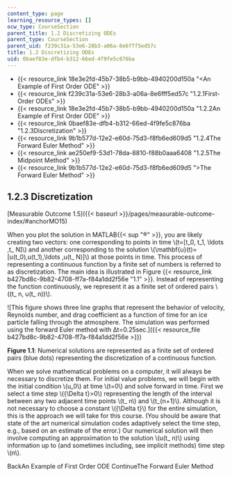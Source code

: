 ```yaml
---
content_type: page
learning_resource_types: []
ocw_type: CourseSection
parent_title: 1.2 Discretizing ODEs
parent_type: CourseSection
parent_uid: f239c31a-53e6-28b3-a06a-8e6fff5ed57c
title: 1.2 Discretizing ODEs
uid: 0baef83e-dfb4-b312-66ed-4f9fe5c876ba
---
```


*   {{< resource_link 18e3e2fd-45b7-38b5-b9bb-4940200d150a "\<An Example of First Order ODE" >}}
*   {{< resource_link f239c31a-53e6-28b3-a06a-8e6fff5ed57c "1.2.1First-Order ODEs" >}}
*   {{< resource_link 18e3e2fd-45b7-38b5-b9bb-4940200d150a "1.2.2An Example of First Order ODE" >}}
*   {{< resource_link 0baef83e-dfb4-b312-66ed-4f9fe5c876ba "1.2.3Discretization" >}}
*   {{< resource_link 9b1b577d-12e2-e60d-75d3-f8fb6ed609d5 "1.2.4The Forward Euler Method" >}}
*   {{< resource_link ae250ef9-53d1-78da-8810-f88b0aaa6408 "1.2.5The Midpoint Method" >}}
*   {{< resource_link 9b1b577d-12e2-e60d-75d3-f8fb6ed609d5 "\>The Forward Euler Method" >}}

1.2.3 Discretization
--------------------

[Measurable Outcome 1.5]({{< baseurl >}}/pages/measurable-outcome-index/#anchorMO15)

When you plot the solution in MATLAB{{< sup "®" >}}, you are likely creating two vectors: one corresponding to points in time \\(t=\[t\_0, t\_1, \\ldots ,t\_ N\]\\) and another corresponding to the solution \\(\\mathbf{u}(t)= \[u(t\_0),u(t\_1),\\ldots ,u(t\_ N)\]\\) at those points in time. This process of representing a continuous function by a finite set of numbers is referred to as discretization. The main idea is illustrated in Figure {{< resource_link b427bd8c-9b82-4708-ff7a-f84a1dd2f56e "1.1" >}}. Instead of representing the function continuously, we represent it as a finite set of ordered pairs \\((t\_ n, u(t\_ n))\\).

![This figure shows three line graphs that represent the behavior of velocity, Reynolds number, and drag coefficient as a function of time for an ice particle falling through the atmosphere. The simulation was performed using the forward Euler method with Δt=0.25sec.]({{< resource_file b427bd8c-9b82-4708-ff7a-f84a1dd2f56e >}})

**Figure 1.1**: Numerical solutions are represented as a finite set of ordered pairs (blue dots) representing the discretization of a continuous function.

When we solve mathematical problems on a computer, it will always be necessary to discretize them. For initial value problems, we will begin with the initial condition \\(u\_0\\) at time \\(t=0\\) and solve forward in time. First we select a time step \\({\\Delta t}>0\\) representing the length of the interval between any two adjacent time points \\(t\_ n\\) and \\(t\_{n+1}\\). Although it is not necessary to choose a constant \\({\\Delta t}\\) for the entire simulation, this is the approach we will take for this course. (You should be aware that state of the art numerical simulation codes adaptively select the time step, e.g., based on an estimate of the error.) Our numerical solution will then involve computing an approximation to the solution \\(u(t\_ n)\\) using information up to (and sometimes including, see implicit methods) time step \\(n\\).

BackAn Example of First Order ODE ContinueThe Forward Euler Method